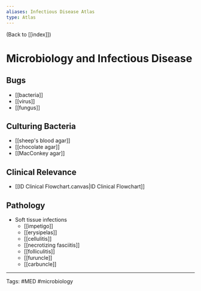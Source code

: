 ```yaml
---
aliases: Infectious Disease Atlas
type: Atlas
---
```


(Back to [[index]])

# Microbiology and Infectious Disease

## Bugs
- [[bacteria]]
- [[virus]]
- [[fungus]]
## Culturing Bacteria
- [[sheep's blood agar]]
- [[chocolate agar]]
- [[MacConkey agar]]
## Clinical Relevance
- [[ID Clinical Flowchart.canvas|ID Clinical Flowchart]]
## Pathology
- Soft tissue infections
	- [[impetigo]]
	- [[erysipelas]]
	- [[cellulitis]]
	- [[necrotizing fasciitis]]
	- [[folliculitis]]
	- [[furuncle]]
	- [[carbuncle]]

---
Tags: #MED #microbiology 